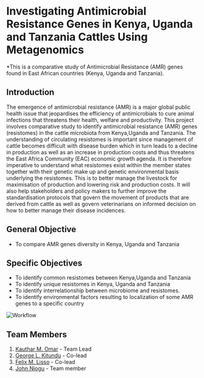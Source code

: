 # Investigating Antimicrobial Resistance Genes in Kenya, Uganda and Tanzania Cattles Using Metagenomics

*This is a comparative study of Antimicrobial Resistance (AMR) genes found in East African countries (Kenya, Uganda and Tanzania).

## Introduction

The emergence of antimicrobial resistance (AMR) is a major global public health issue that jeopardises the efficiency of antimicrobials to cure animal infections that threatens their health, welfare and productivity.
This project involves comparative study to identify antimicrobial resistance (AMR) genes (resistomes) in the cattle microbiota from Kenya,Uganda and Tanzania. The understanding of circulating resistomes is important since management of cattle becomes difficult with disease burden which in turn leads to a decline in production as well as an increase in production costs and thus threatens the East Africa Community (EAC) economic growth agenda. It is therefore imperative to understand what resistomes exist within the member states together with their genetic make up and genetic environmental basis underlying the resistomes. This is to better manage the livestock for maximisation of production and lowering risk and production costs. It will also help stakeholders and policy makers to further improve the standardisation protocols that govern the movement of products that are derived from cattle as well as govern veterinarians on informed decision on how to better manage their disease incidences.

## General Objective
- To compare AMR genes diversity in Kenya, Uganda and Tanzania

## Specific Objectives
- To identify common resistomes between Kenya,Uganda and Tanzania
- To identify unique resistomes in Kenya, Uganda and Tanzania
- To identify interrelationship between microbiome and resistomes.
- To identify environmental factors resulting to localization of some AMR genes to a specific country



![Workflow](https://user-images.githubusercontent.com/85280529/193458341-08624b89-e45a-43df-bbf4-9838ada0d620.png)


## Team Members
1. [Kauthar M. Omar](https://github.com/Kauthar-Omar) - Team Lead
2. [George L. Kitundu](https://github.com/EorgeKit) - Co-lead
3. [Felix M. Lisso](https://github.com/fetche-lab) - Co-lead
4. [John Njogu](https://github.com/jnnjogu) - Team member
